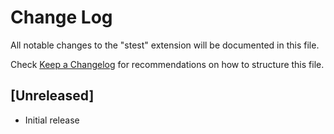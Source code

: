 # Change Log
All notable changes to the "stest" extension will be documented in this file.

Check [Keep a Changelog](http://keepachangelog.com/) for recommendations on how to structure this file.

## [Unreleased]
- Initial release